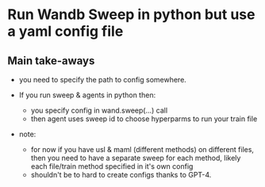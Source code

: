 # Run Wandb Sweep in python but use a yaml config file

## Main take-aways

- you need to specify the path to config somewhere. 
- If you run sweep & agents in python then:
  - you specify config in wand.sweep(...) call
  - then agent uses sweep id to choose hyperparms to run your train file

- note:
  - for now if you have usl & maml (different methods) on different files, then you need to have a separate sweep for each method,
  likely each file/train method specified in it's own config
  - shouldn't be to hard to create configs thanks to GPT-4. 